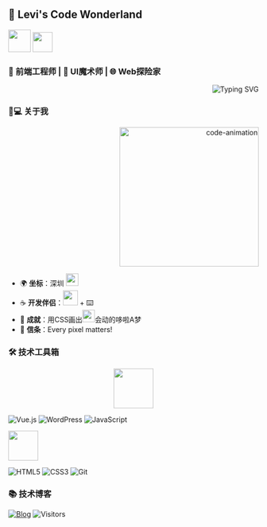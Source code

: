 ## 🎈 Levi's Code Wonderland 
<img src="https://media.giphy.com/media/3oKIPEqDGUULpEU0aQ/giphy.gif" width="45"/> 
<img src="https://media.giphy.com/media/3o7btNa0RUYa5E1nnq/giphy.gif" width="40"/>

### 🚀 前端工程师 | 🎨 UI魔术师 | 🌐 Web探险家
<div align="right">
  <img src="https://readme-typing-svg.demolab.com?font=JetBrains+Mono&size=24&duration=3800&pause=800&color=5865F2&background=FFFFFF00&width=435&lines=while(true)+%7B+code++;+%7D;const+magic+%3D+()+%3D%3E+%E2%9C%A8;" alt="Typing SVG" />
</div>

### 🧑💻 关于我
<div align="right">
  <img src="https://media.giphy.com/media/ZVik7pBtu9dNS/giphy.gif" width="280" alt="code-animation"/>
</div>

- 🌍 **坐标**：深圳 <img src="https://media.giphy.com/media/26xBwdIuRJiQIqpIc/giphy.gif" width="25"/>
- ☕ **开发伴侣**：<img src="https://media.giphy.com/media/3o6Zt6KHxJTQBTtW9i/giphy.gif" width="30"/> + ⌨️
- 🎯 **成就**：用CSS画出<a href="#"><img src="https://media.giphy.com/media/l0HlKrYDglZJbMPsA/giphy.gif" width="25"/></a>会动的哆啦A梦
- 🌟 **信条**：Every pixel matters! 

### 🛠 技术工具箱
<p align="center">
  <img src="https://media.giphy.com/media/ln7z2eWriiQAllfVcn/giphy.gif" width="80"/>

  ![Vue.js](https://img.shields.io/badge/Vue.js-4FC08D?style=flat&logo=vuedotjs&logoColor=white&labelColor=%23343536)
  ![WordPress](https://img.shields.io/badge/WordPress-21759B?style=flat&logo=wordpress&logoColor=white)
  ![JavaScript](https://img.shields.io/badge/JavaScript-F7DF1E?style=flat&logo=javascript&logoColor=black)
  
  <img src="https://media.giphy.com/media/fsE3ZLaF6F6FYN8X0f/giphy.gif" width="60"/>

  ![HTML5](https://img.shields.io/badge/HTML5-E34F26?style=flat&logo=html5&logoColor=white)
  ![CSS3](https://img.shields.io/badge/CSS3-1572B6?style=flat&logo=css3&logoColor=white)
  ![Git](https://img.shields.io/badge/Git-F05032?style=flat&logo=git&logoColor=white)
</p>

### 📚 技术博客
[![Blog](https://img.shields.io/badge/Levi's_Blog-FF6B6B?style=for-the-badge&logo=ghost&logoColor=white)](https://leviqin.top)
![Visitors](https://visitor-badge.glitch.me/badge?page_id=yourname.yourrepo&style=flat&color=0088cc)
